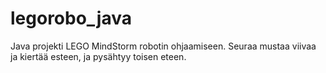 # legorobo_java
Java projekti LEGO MindStorm robotin ohjaamiseen. Seuraa mustaa viivaa ja kiertää esteen, ja pysähtyy toisen eteen.
